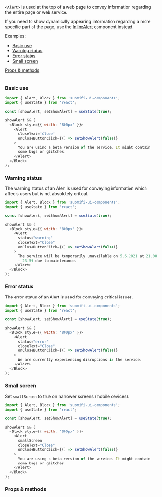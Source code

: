 `<Alert>` is used at the top of a web page to convey information regarding the entire page or web service.

If you need to show dynamically appearing information regarding a more specific part of the page, use the <a href="#/Components/InlineAlert">InlineAlert</a> component instead.

Examples:

<ul>
  <li><a href="/#/Components/Alert?id=basic-use">Basic use</a></li>
  <li><a href="/#/Components/Alert?id=warning-status">Warning status</a></li>
  <li><a href="/#/Components/Alert?id=error-status">Error status</a></li>
  <li><a href="/#/Components/Alert?id=small-screen">Small screen</a></li>
</ul>

<div style="margin-bottom: 40px">
  <a href="/#/Components/Alert?id=props--methods">Props & methods</a>
</div>

### Basic use

```js
import { Alert, Block } from 'suomifi-ui-components';
import { useState } from 'react';

const [showAlert, setShowAlert] = useState(true);

showAlert && (
  <Block style={{ width: '800px' }}>
    <Alert
      closeText="Close"
      onCloseButtonClick={() => setShowAlert(false)}
    >
      You are using a beta version of the service. It might contain
      some bugs or glitches.
    </Alert>
  </Block>
);
```

### Warning status

The warning status of an Alert is used for conveying information which affects users but is not absolutely critical.

```js
import { Alert, Block } from 'suomifi-ui-components';
import { useState } from 'react';

const [showAlert, setShowAlert] = useState(true);

showAlert && (
  <Block style={{ width: '800px' }}>
    <Alert
      status="warning"
      closeText="Close"
      onCloseButtonClick={() => setShowAlert(false)}
    >
      The service will be temporarily unavailable on 5.6.2021 at 21.00
      – 23.59 due to maintenance.
    </Alert>
  </Block>
);
```

### Error status

The error status of an Alert is used for conveying critical issues.

```js
import { Alert, Block } from 'suomifi-ui-components';
import { useState } from 'react';

const [showAlert, setShowAlert] = useState(true);

showAlert && (
  <Block style={{ width: '800px' }}>
    <Alert
      status="error"
      closeText="Close"
      onCloseButtonClick={() => setShowAlert(false)}
    >
      We are currently experiencing disruptions in the service.
    </Alert>
  </Block>
);
```

### Small screen

Set `smallScreen` to true on narrower screens (mobile devices).

```js
import { Alert, Block } from 'suomifi-ui-components';
import { useState } from 'react';

const [showAlert, setShowAlert] = useState(true);

showAlert && (
  <Block style={{ width: '800px' }}>
    <Alert
      smallScreen
      closeText="Close"
      onCloseButtonClick={() => setShowAlert(false)}
    >
      You are using a beta version of the service. It might contain
      some bugs or glitches.
    </Alert>
  </Block>
);
```

### Props & methods
